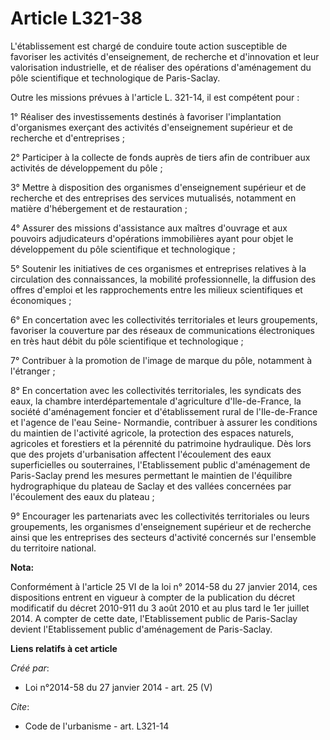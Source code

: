 # Article L321-38

L'établissement est chargé de conduire toute action susceptible de favoriser les activités d'enseignement, de recherche et
d'innovation et leur valorisation industrielle, et de réaliser des opérations d'aménagement du pôle scientifique et
technologique de Paris-Saclay. 

Outre les missions prévues à l'article L. 321-14, il est compétent pour : 

1° Réaliser des investissements destinés à favoriser l'implantation d'organismes exerçant des activités d'enseignement
supérieur et de recherche et d'entreprises ; 

2° Participer à la collecte de fonds auprès de tiers afin de contribuer aux activités de développement du pôle ; 

3° Mettre à disposition des organismes d'enseignement supérieur et de recherche et des entreprises des services mutualisés,
notamment en matière d'hébergement et de restauration ; 

4° Assurer des missions d'assistance aux maîtres d'ouvrage et aux pouvoirs adjudicateurs d'opérations immobilières ayant pour
objet le développement du pôle scientifique et technologique ; 

5° Soutenir les initiatives de ces organismes et entreprises relatives à la circulation des connaissances, la mobilité
professionnelle, la diffusion des offres d'emploi et les rapprochements entre les milieux scientifiques et économiques ; 

6° En concertation avec les collectivités territoriales et leurs groupements, favoriser la couverture par des réseaux de
communications électroniques en très haut débit du pôle scientifique et technologique ; 

7° Contribuer à la promotion de l'image de marque du pôle, notamment à l'étranger ; 

8° En concertation avec les collectivités territoriales, les syndicats des eaux, la chambre interdépartementale d'agriculture
d'Ile-de-France, la société d'aménagement foncier et d'établissement rural de l'Ile-de-France et l'agence de l'eau Seine-
Normandie, contribuer à assurer les conditions du maintien de l'activité agricole, la protection des espaces naturels,
agricoles et forestiers et la pérennité du patrimoine hydraulique. Dès lors que des projets d'urbanisation affectent
l'écoulement des eaux superficielles ou souterraines, l'Etablissement public d'aménagement de Paris-Saclay prend les mesures
permettant le maintien de l'équilibre hydrographique du plateau de Saclay et des vallées concernées par l'écoulement des eaux
du plateau ; 

9° Encourager les partenariats avec les collectivités territoriales ou leurs groupements, les organismes d'enseignement
supérieur et de recherche ainsi que les entreprises des secteurs d'activité concernés sur l'ensemble du territoire national.

**Nota:**

Conformément à l'article 25 VI de la loi n° 2014-58 du 27 janvier 2014, ces dispositions entrent en vigueur à compter de la
publication du décret modificatif du décret 2010-911 du 3 août 2010 et au plus tard le 1er juillet 2014. A compter de cette
date, l'Etablissement public de Paris-Saclay devient l'Etablissement public d'aménagement de Paris-Saclay.

**Liens relatifs à cet article**

_Créé par_:

  - Loi n°2014-58 du 27 janvier 2014 - art. 25 (V)

_Cite_:

  - Code de l'urbanisme - art. L321-14
